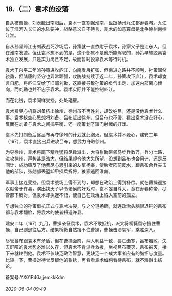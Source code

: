 ## 18.（二）袁术的没落
自从被曹操、刘表赶出南阳后，袁术一直割据淮南，盘踞扬州九江郡寿春城。九江位于淮河入长江的水陆要冲，战略意义自不待言，袁术的如意算盘是北争徐州南控江淮。



自从孙坚跨江击刘表战死沙场后，孙策就一直依附于袁术，孙家父子是江东人，但在淮南发迹。但让袁术想不到的是，这个部属不是他所能驾驭的，孙策早想脱离袁术独立发展，只是实力尚且不足，故而暂时投靠袁术等待时机。



袁术于兴平二年派孙策进攻庐江，向南发展扩张，但南进之路并不顺利，孙策固然骁勇，但陆康的坚守也异常顽强，攻防战持续了近二年，孙策攻下庐江，袁术却食言自肥，将庐江交给了旧部刘勳，这直接导致孙策的负气出走，加速内部离心倾向，而刘勳也并不忠于袁术。袁术实际并不能控制庐江。



而在北线，袁术同样受挫，处处碰壁。



袁术费尽心机将刘备挤出徐州，徐州虽不再姓刘，却改姓吕，还是没他袁术什么事。袁术挖空心思想将刘备、吕布赶出徐州，但吕布也不傻，看出袁术没安好心，反而在刘备与袁术之间搞平衡，还一度策划了辕门射戟的好戏。



袁术先打刘备后逐吕布再夺徐州的计划就此泡汤。但袁术并不死心，建安二年（197），袁术直接出兵进攻吕布，想武力夺取徐州。



为夺徐州，袁术将麾下精兵猛将尽数派出，大将张勳带领马步兵数万，兵分七路，进攻徐州，声势甚是浩大，但结果却令他大失所望，没想到吕布也会用计，还是反间计，成功策反了他费尽心思引来的友军杨奉，使后者阵前反水，跟吕布合兵夹击他的部队，张勋部丢盔卸甲损兵折将，狼狈逃回淮南。



军事上接连受挫，但袁术战场上得不到的，却想在政治上得到补偿。就在曹操迎接汉献帝于许县，演出挟天子以令诸侯的好戏时，袁术妄自尊大，竟在寿春称帝，尽管部下反对，但袁术却执迷不悟，使自己在政治上陷入空前的孤立。



早想独立的孙策借机正式与袁术决裂，与之分道扬镳，就连政治头脑很迟钝的吕布都与袁术翻脸，将袁术的使者扭送许县。



建安二年（197）九月，曹操亲征袁术，袁术不敢抵抗，派大将桥蕤留守挡住曹操，自己则退往后方。结果桥蕤自然挡不住曹操，曹操击溃袁军，乘胜深入。



尽管吕布跟袁术有矛盾，但在曹操面前，两人利益一致，唇亡齿寒，吕布若败，失去屏障的袁术势必难以久存，但袁术不肯派兵救援，坐视吕布覆灭，吕布被灭，接下来就轮到他。袁术不仅缺乏政治智慧，更缺乏一个成大事者应有的胸怀与度量。比较一下，曹操对待曾反叛他的张绣，再看看袁术如何看待吕布，就不难得出结论。



备案号:YX01P46ajjemkkKdm


###### 2020-06-04 09:49
